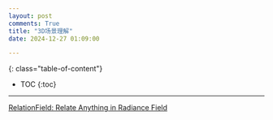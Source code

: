 ```yaml
---
layout: post
comments: True
title: "3D场景理解"
date: 2024-12-27 01:09:00

---
```


<!--more-->

{: class="table-of-content"}
* TOC
{:toc}

---

[RelationField: Relate Anything in Radiance Field](https://relationfield.github.io/)

